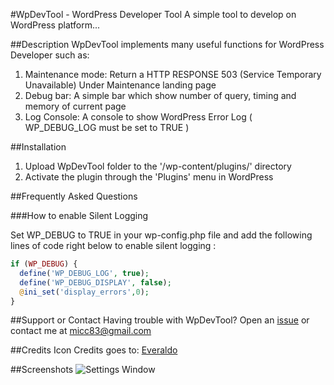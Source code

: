 #WpDevTool - WordPress Developer Tool
A simple tool to develop on WordPress platform...

##Description
WpDevTool implements many useful functions for WordPress Developer such as:

1. Maintenance mode: Return a HTTP RESPONSE 503 (Service Temporary Unavailable) Under Maintenance landing page
2. Debug bar: A simple bar which show number of query, timing and memory of current page
3. Log Console: A console to show WordPress Error Log ( WP_DEBUG_LOG must be set to TRUE )

##Installation

1. Upload WpDevTool folder to the '/wp-content/plugins/' directory
2. Activate the plugin through the 'Plugins' menu in WordPress

##Frequently Asked Questions

###How to enable Silent Logging

Set WP_DEBUG to TRUE in your wp-config.php file and add the following lines of code right below to enable silent logging :
```php
if (WP_DEBUG) {
  define('WP_DEBUG_LOG', true);
  define('WP_DEBUG_DISPLAY', false);
  @ini_set('display_errors',0);
}
```

##Support or Contact
Having trouble with WpDevTool? Open an [issue](https://github.com/micc83/WpDevTool/issues) or contact me at micc83@gmail.com

##Credits
Icon Credits goes to: [Everaldo](http://www.everaldo.com)

##Screenshots
![Settings Window](https://raw.github.com/micc83/WpDevTool/master/WpDevTool/assets/screenshot-1.jpg)
